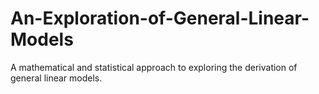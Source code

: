 # An-Exploration-of-General-Linear-Models
A mathematical and statistical approach to exploring the derivation of general linear models.
